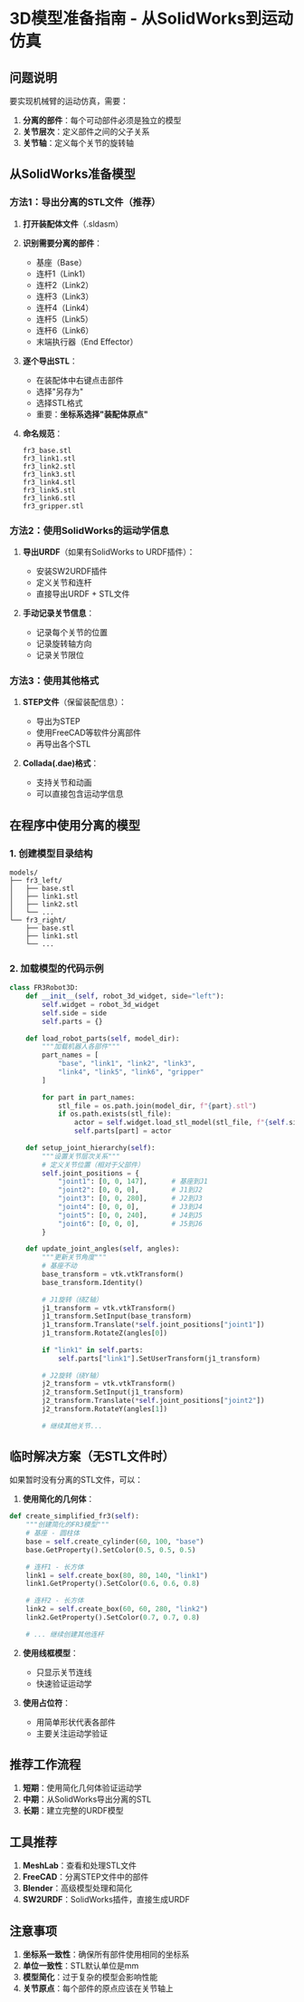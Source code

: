 # 3D模型准备指南 - 从SolidWorks到运动仿真

## 问题说明

要实现机械臂的运动仿真，需要：
1. **分离的部件**：每个可动部件必须是独立的模型
2. **关节层次**：定义部件之间的父子关系
3. **关节轴**：定义每个关节的旋转轴

## 从SolidWorks准备模型

### 方法1：导出分离的STL文件（推荐）

1. **打开装配体文件**（.sldasm）

2. **识别需要分离的部件**：
   - 基座（Base）
   - 连杆1（Link1）
   - 连杆2（Link2）
   - 连杆3（Link3）
   - 连杆4（Link4）
   - 连杆5（Link5）
   - 连杆6（Link6）
   - 末端执行器（End Effector）

3. **逐个导出STL**：
   - 在装配体中右键点击部件
   - 选择"另存为"
   - 选择STL格式
   - 重要：**坐标系选择"装配体原点"**

4. **命名规范**：
   ```
   fr3_base.stl
   fr3_link1.stl
   fr3_link2.stl
   fr3_link3.stl
   fr3_link4.stl
   fr3_link5.stl
   fr3_link6.stl
   fr3_gripper.stl
   ```

### 方法2：使用SolidWorks的运动学信息

1. **导出URDF**（如果有SolidWorks to URDF插件）：
   - 安装SW2URDF插件
   - 定义关节和连杆
   - 直接导出URDF + STL文件

2. **手动记录关节信息**：
   - 记录每个关节的位置
   - 记录旋转轴方向
   - 记录关节限位

### 方法3：使用其他格式

1. **STEP文件**（保留装配信息）：
   - 导出为STEP
   - 使用FreeCAD等软件分离部件
   - 再导出各个STL

2. **Collada(.dae)格式**：
   - 支持关节和动画
   - 可以直接包含运动学信息

## 在程序中使用分离的模型

### 1. 创建模型目录结构
```
models/
├── fr3_left/
│   ├── base.stl
│   ├── link1.stl
│   ├── link2.stl
│   └── ...
└── fr3_right/
    ├── base.stl
    ├── link1.stl
    └── ...
```

### 2. 加载模型的代码示例

```python
class FR3Robot3D:
    def __init__(self, robot_3d_widget, side="left"):
        self.widget = robot_3d_widget
        self.side = side
        self.parts = {}
        
    def load_robot_parts(self, model_dir):
        """加载机器人各部件"""
        part_names = [
            "base", "link1", "link2", "link3", 
            "link4", "link5", "link6", "gripper"
        ]
        
        for part in part_names:
            stl_file = os.path.join(model_dir, f"{part}.stl")
            if os.path.exists(stl_file):
                actor = self.widget.load_stl_model(stl_file, f"{self.side}_{part}")
                self.parts[part] = actor
                
    def setup_joint_hierarchy(self):
        """设置关节层次关系"""
        # 定义关节位置（相对于父部件）
        self.joint_positions = {
            "joint1": [0, 0, 147],      # 基座到J1
            "joint2": [0, 0, 0],        # J1到J2
            "joint3": [0, 0, 280],      # J2到J3
            "joint4": [0, 0, 0],        # J3到J4
            "joint5": [0, 0, 240],      # J4到J5
            "joint6": [0, 0, 0],        # J5到J6
        }
        
    def update_joint_angles(self, angles):
        """更新关节角度"""
        # 基座不动
        base_transform = vtk.vtkTransform()
        base_transform.Identity()
        
        # J1旋转（绕Z轴）
        j1_transform = vtk.vtkTransform()
        j1_transform.SetInput(base_transform)
        j1_transform.Translate(*self.joint_positions["joint1"])
        j1_transform.RotateZ(angles[0])
        
        if "link1" in self.parts:
            self.parts["link1"].SetUserTransform(j1_transform)
            
        # J2旋转（绕Y轴）
        j2_transform = vtk.vtkTransform()
        j2_transform.SetInput(j1_transform)
        j2_transform.Translate(*self.joint_positions["joint2"])
        j2_transform.RotateY(angles[1])
        
        # 继续其他关节...
```

## 临时解决方案（无STL文件时）

如果暂时没有分离的STL文件，可以：

1. **使用简化的几何体**：
```python
def create_simplified_fr3(self):
    """创建简化的FR3模型"""
    # 基座 - 圆柱体
    base = self.create_cylinder(60, 100, "base")
    base.GetProperty().SetColor(0.5, 0.5, 0.5)
    
    # 连杆1 - 长方体
    link1 = self.create_box(80, 80, 140, "link1")
    link1.GetProperty().SetColor(0.6, 0.6, 0.8)
    
    # 连杆2 - 长方体
    link2 = self.create_box(60, 60, 280, "link2")
    link2.GetProperty().SetColor(0.7, 0.7, 0.8)
    
    # ... 继续创建其他连杆
```

2. **使用线框模型**：
   - 只显示关节连线
   - 快速验证运动学

3. **使用占位符**：
   - 用简单形状代表各部件
   - 主要关注运动学验证

## 推荐工作流程

1. **短期**：使用简化几何体验证运动学
2. **中期**：从SolidWorks导出分离的STL
3. **长期**：建立完整的URDF模型

## 工具推荐

1. **MeshLab**：查看和处理STL文件
2. **FreeCAD**：分离STEP文件中的部件
3. **Blender**：高级模型处理和简化
4. **SW2URDF**：SolidWorks插件，直接生成URDF

## 注意事项

1. **坐标系一致性**：确保所有部件使用相同的坐标系
2. **单位一致性**：STL默认单位是mm
3. **模型简化**：过于复杂的模型会影响性能
4. **关节原点**：每个部件的原点应该在关节轴上